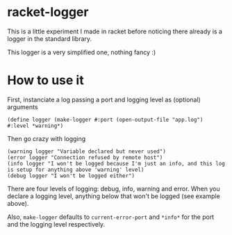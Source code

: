 racket-logger
===

This is a little experiment I made in racket before noticing there already is a logger in the standard library.

This logger is a very simplified one, nothing fancy :)

How to use it
===

First, instanciate a log passing a port and logging level as (optional) arguments

    (define logger (make-logger #:port (open-output-file "app.log") #:level *warning*)

Then go crazy with logging

    (warning logger "Variable declared but never used")
    (error logger "Connection refused by remote host")
    (info logger "I won't be logged because I'm just an info, and this log is setup for anything above 'warning' level)
    (debug logger "I won't be logged either")

There are four levels of logging: debug, info, warning and error. When you declare a logging level, anything below that won't be logged (see example above).

Also, `make-logger` defaults to `current-error-port` and `*info*` for the port and the logging level respectively.

